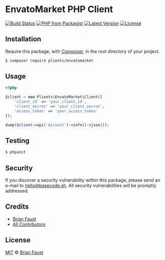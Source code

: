 # EnvatoMarket PHP Client

[![Build Status](https://img.shields.io/travis/plients/EnvatoMarket-PHP-Client/master.svg?style=flat-square)](https://travis-ci.org/plients/EnvatoMarket-PHP-Client)
[![PHP from Packagist](https://img.shields.io/packagist/php-v/plients/envatomarket.svg?style=flat-square)]()
[![Latest Version](https://img.shields.io/github/release/plients/EnvatoMarket-PHP-Client.svg?style=flat-square)](https://github.com/plients/EnvatoMarket-PHP-Client/releases)
[![License](https://img.shields.io/packagist/l/plients/EnvatoMarket-PHP-Client.svg?style=flat-square)](https://packagist.org/packages/plients/EnvatoMarket-PHP-Client)

## Installation

Require this package, with [Composer](https://getcomposer.org/), in the root directory of your project.

```bash
$ composer require plients/envatomarket
```

## Usage

```php
<?php

$client = new Plients\EnvatoMarket\Client([
    'client_id' => 'your_client_id',
    'client_secret' => 'your_client_secret',
    'access_token' => 'your_access_token'
]);

dump($client->api('Account')->info()->json());
```

## Testing

``` bash
$ phpunit
```

## Security

If you discover a security vulnerability within this package, please send an e-mail to hello@basecode.sh. All security vulnerabilities will be promptly addressed.

## Credits

- [Brian Faust](https://github.com/faustbrian)
- [All Contributors](../../contributors)

## License

[MIT](LICENSE) © [Brian Faust](https://basecode.sh)
